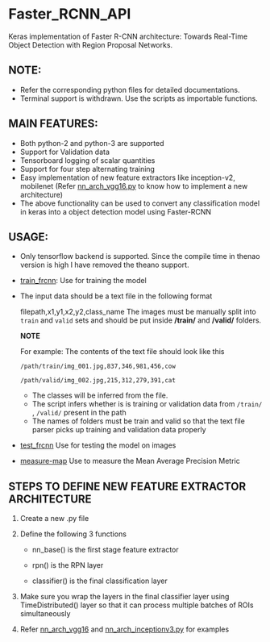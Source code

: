 # Faster_RCNN_API 
Keras implementation of Faster R-CNN architecture: Towards Real-Time Object Detection with Region Proposal Networks.

## NOTE: 
- Refer the corresponding python files for detailed documentations.  
- Terminal support is withdrawn. Use the scripts as importable functions.

## MAIN FEATURES:
- Both python-2 and python-3 are supported
- Support for Validation data
- Tensorboard logging of scalar quantities
- Support for four step alternating training
- Easy implementation of new feature extractors like inception-v2, mobilenet (Refer [nn_arch_vgg16.py](https://github.com/Abhijit-2592/Keras_object_detection/blob/master/Faster_RCNN_API/keras_frcnn/nn_arch_vgg16.py) to know how to implement a new architecture)
- The above functionality can be used to convert any classification model in keras into a object detection model using Faster-RCNN

## USAGE:
- Only tensorflow backend is supported. Since the compile time in thenao version is high I have removed the theano support.
- [train_frcnn](https://github.com/Abhijit-2592/Keras_object_detection/blob/master/Faster_RCNN_API/train_frcnn.py): Use for training the model
- The input data should be a text file in the following format

    filepath,x1,y1,x2,y2,class_name
    The images must be manually split into `train` and `valid` sets and should be put inside **/train/** and **/valid/** folders. 
    
    **NOTE**

    For example: The contents of the text file should look like this
    
    `/path/train/img_001.jpg,837,346,981,456,cow`
    
    `/path/valid/img_002.jpg,215,312,279,391,cat`

    - The classes will be inferred from the file.
    - The script infers whether is is training or validation data from `/train/` , `/valid/` present in the path
    - The names of folders must be train and valid so that the text file parser picks up training and validation data properly
    
- [test_frcnn](https://github.com/Abhijit-2592/Keras_object_detection/blob/master/Faster_RCNN_API/test_frcnn.py) Use for testing the model on images
- [measure-map](https://github.com/Abhijit-2592/Keras_object_detection/blob/master/Faster_RCNN_API/measure_map.py) Use to measure the Mean Average Precision Metric

## STEPS TO DEFINE NEW FEATURE EXTRACTOR ARCHITECTURE 
1) Create a new .py file
2) Define the following 3 functions
    * nn_base() is the first stage feature extractor
    
    * rpn() is the RPN layer
    
    * classifier() is the final classification layer
    
3) Make sure you wrap the layers in the final classifier layer using TimeDistributed() layer 
   so that it can process multiple batches of ROIs simultaneously
4) Refer [nn_arch_vgg16](https://github.com/Abhijit-2592/Keras_object_detection/blob/master/Faster_RCNN_API/keras_frcnn/nn_arch_vgg16.py) and [nn_arch_inceptionv3.py](https://github.com/Abhijit-2592/Keras_object_detection/blob/master/Faster_RCNN_API/keras_frcnn/nn_arch_inceptionv3.py) for examples

